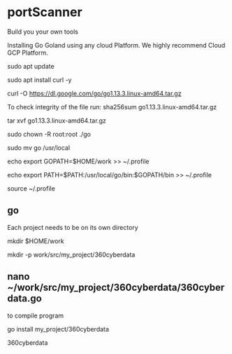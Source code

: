 # portScanner
Build you your own tools

Installing Go Goland using any cloud Platform. We highly recommend Cloud GCP Platform.

sudo apt update

sudo apt install curl -y

curl -O https://dl.google.com/go/go1.13.3.linux-amd64.tar.gz

To check integrity of the file run: sha256sum go1.13.3.linux-amd64.tar.gz

tar xvf go1.13.3.linux-amd64.tar.gz

sudo chown -R root:root ./go

sudo mv go /usr/local

echo export GOPATH=$HOME/work >> ~/.profile

echo export PATH=\$PATH:/usr/local/go/bin:\$GOPATH/bin >> ~/.profile

source ~/.profile

go
---------------------------------------

Each project needs to be on its own directory 

mkdir $HOME/work

mkdir -p work/src/my_project/360cyberdata

nano ~/work/src/my_project/360cyberdata/360cyberdata.go
-----------------------------------
to compile program 


go install my_project/360cyberdata

360cyberdata

